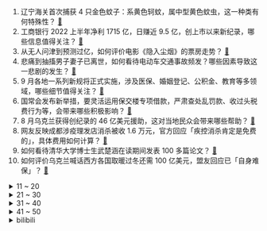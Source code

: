 1. 辽宁海关首次捕获 4 只金色蚊子：系黄色轲蚊，属中型黄色蚊虫，这一种类有何特殊性？ [:link:](https://www.zhihu.com/question/551021268)
2. 工商银行 2022 上半年净利 1715 亿，日赚近 9.5 亿，创上市以来新纪录，哪些信息值得关注？ [:link:](https://www.zhihu.com/question/550807272)
3. 从无人问津到预测过亿，如何评价电影《隐入尘烟》的票房走势？ [:link:](https://www.zhihu.com/question/550455441)
4. 悲痛到抽搐男子妻子已离世，如何看待电动车交通事故频发？哪些因素导致这一悲剧的发生？ [:link:](https://www.zhihu.com/question/551005789)
5. 9 月各地一系列新规将正式实施，涉及医保、婚姻登记、公积金、教育等多领域，哪些细节值得关注？ [:link:](https://www.zhihu.com/question/550816003)
6. 国常会发布新举措，要灵活运用保交楼专项借款，严肃查处乱罚款、收过头税费行为等，会带来哪些积极影响？ [:link:](https://www.zhihu.com/question/551054886)
7. 8 月乌克兰获得创纪录的 46 亿美元援助，这对当地民众会带来哪些帮助？ [:link:](https://www.zhihu.com/question/550889042)
8. 网友反映成都涉疫理发店消杀被收 1.6 万元，官方回应「疾控消杀肯定是免费的」，具体费用如何计算？ [:link:](https://www.zhihu.com/question/551017542)
9. 如何看待清华大学博士生武楚涵在读期间发表 100 多篇论文？ [:link:](https://www.zhihu.com/question/537342945)
10. 如何评价乌克兰喊话西方各国取暖过冬还需 100 亿美元，盟友回应已「自身难保」？ [:link:](https://www.zhihu.com/question/550770715)
<details>
<summary>11 ~ 20</summary>

11. 海清主演的电影《隐入尘烟》想传达一个什么样的主旨？ [:link:](https://www.zhihu.com/question/526043824)
12. 如何评价周迅在《脱口秀大会》第五季第一期因为忘记拍灯导致小鹿淘汰？ [:link:](https://www.zhihu.com/question/550843516)
13. 如何看待万科集团董事长郁亮称「房地产市场仍是个10万亿市场，当前新建住宅达不到自然更新所需水平」？ [:link:](https://www.zhihu.com/question/550946667)
14. 乌克兰民众称「希望战事快点结束，这一切都是政治」，目前当地情况如何？ [:link:](https://www.zhihu.com/question/550979553)
15. 间谍为什么总是用火烧情报而不是用水把情报弄糊？ [:link:](https://www.zhihu.com/question/521366779)
16. 运-20 首次赴欧洲参加国际航展，大家对此有什么期待？ [:link:](https://www.zhihu.com/question/550538911)
17. 应届生找工作应该怎么找？ [:link:](https://www.zhihu.com/question/500822678)
18. 为什么大家对《披荆斩棘的哥哥》更包容？ [:link:](https://www.zhihu.com/question/549604542)
19. 教资该怎么准备？ [:link:](https://www.zhihu.com/question/539026775)
20. 《原神》为什么不做阿拉伯语本地化? [:link:](https://www.zhihu.com/question/544818604)
</details>
<details>
<summary>21 ~ 30</summary>

21. 摄影初学者如何搭配合适的镜头与机身？ [:link:](https://www.zhihu.com/question/547960219)
22. 如何让英语能力达到英语母语者的水平？ [:link:](https://www.zhihu.com/question/276101963)
23. 请问年轻人现在真的很多存钱吗？ [:link:](https://www.zhihu.com/question/495277922)
24. 吴孟达为什么参演《流浪地球》而不是老搭档周星驰的《新喜剧之王》？ [:link:](https://www.zhihu.com/question/311959965)
25. 为什么《英雄联盟》职业比赛选手拿到一个人头就感觉他「好肥」？ [:link:](https://www.zhihu.com/question/540821748)
26. 以2022年为时间点，未来5～10年，计算机领域，年轻人可以在哪些方面深入做些工作，抓住机会实现翻盘？ [:link:](https://www.zhihu.com/question/545918958)
27. 东南大学自动化学院自 2022 年秋季学期起不允许硕士研究生去互联网大厂实习，是真的吗？为什么？ [:link:](https://www.zhihu.com/question/549983575)
28. 你认为刘德华和吴京主演的《流浪地球 2》有多少几率能创中国影史票房奇迹？ [:link:](https://www.zhihu.com/question/550730872)
29. 如何看待月饼成为今年中秋老人最不期待收到的礼物，你如何看待这一现象？ [:link:](https://www.zhihu.com/question/550963224)
30. 一个人可以节俭到什么程度？ [:link:](https://www.zhihu.com/question/301201332)
</details>
<details>
<summary>31 ~ 40</summary>

31. 俄乌战争，为什么被某些人认为是「欧洲压路机」和「钢铁洪流」的俄军消失了？ [:link:](https://www.zhihu.com/question/550067397)
32. 土狗可以当作宠物狗养吗？ [:link:](https://www.zhihu.com/question/333464236)
33. 美国政府将暂停提供免费的家庭装新冠病毒检测盒，如何看待这一举措？会带来哪些影响？ [:link:](https://www.zhihu.com/question/550504461)
34. 如何评价《脱口秀大会》第五季第一期（下）？ [:link:](https://www.zhihu.com/question/551053469)
35. 「东方-2022」演习正式开始，解放军陆海空三军首次同时参加，派出 2000 余人，哪些亮点值得关注？ [:link:](https://www.zhihu.com/question/551041889)
36. 第一次当外卖员，需要注意哪些东西？ [:link:](https://www.zhihu.com/question/431355717)
37. 今天是全国开学日，你还记得第一次踏入大学校园的场景吗？ [:link:](https://www.zhihu.com/question/551053610)
38. AI作画对于画手是否是危机？ [:link:](https://www.zhihu.com/question/549274103)
39. 如果人类灭绝，最有可能是哪种原因？ [:link:](https://www.zhihu.com/question/296981711)
40. 北京市 10 家交通安全隐患突出快递外卖即时配送企业被主管部门集中约谈，如何规范配送骑手交通安全问题？ [:link:](https://www.zhihu.com/question/551053835)
</details>
<details>
<summary>41 ~ 50</summary>

41. 浙江家庭年可支配收入 20 万元至 60 万元群体比例达 30.6 % ，如何看待这一数据？ [:link:](https://www.zhihu.com/question/550993204)
42. 呷哺呷哺上半年关店 37 家，收入同比减少近 30 % ，如何看待这一数据？你喜欢吃呷哺呷哺吗？ [:link:](https://www.zhihu.com/question/551011541)
43. 是否相较于智力差异，或许使人之间不平等的来源更在于爱？ [:link:](https://www.zhihu.com/question/546214921)
44. 手机电池老化问题应该如何解决？应该直接去售后换一块电池吗? [:link:](https://www.zhihu.com/question/550710822)
45. 存钱上瘾是什么体验？ [:link:](https://www.zhihu.com/question/391039309)
46. 长期晚睡熬夜导致皮肤变差，那改掉熬夜习惯皮肤会变得和原来一样好吗？ [:link:](https://www.zhihu.com/question/266384707)
47. 中方敦促美国归还阿富汗冻结资产，目前具体情况如何？哪些信息值得关注？ [:link:](https://www.zhihu.com/question/550713596)
48. 到了 2022 年，人工智能有哪些真正可落地的应用？ [:link:](https://www.zhihu.com/question/525676630)
49. 美一男子与人对枪倒地，一旁的哥哥却被警察连开 8 枪打死，如何评价警察这一做法？哪些细节值得关注？ [:link:](https://www.zhihu.com/question/550751916)
50. 家长总是逼着孩子打招呼，孩子变得更礼貌了吗？ [:link:](https://www.zhihu.com/question/443114463)
</details><details>
<summary>bilibili</summary>

1. 那天，我看到了54岁最帅的模样 [:link:](//www.bilibili.com/video/BV1VG4y167tn)
2. 全球首提！五菱敞篷Mini量产版 [:link:](//www.bilibili.com/video/BV1Jd4y1G7sj)
3. 大学生如何在宿舍拍出《最残大脑》 [:link:](//www.bilibili.com/video/BV1114y1x7TX)
4. 这是个音乐游戏！？2022版 [:link:](//www.bilibili.com/video/BV1pe4y1d7JM)
5. 牛奶居然也能用油炸？今天学习这道神奇的《炸鲜奶》 [:link:](//www.bilibili.com/video/BV1UY4y1u7NJ)
6. 爱吃生腌的女孩，肠胃不会太差... [:link:](//www.bilibili.com/video/BV19t4y1E7hh)
7. 重大突破，世界首创！荔枝和龙眼跨物种结果了！ [:link:](//www.bilibili.com/video/BV1E14y1475T)
8. 《 奇 怪 的 小 兔 叽 增 加 了 》 [:link:](//www.bilibili.com/video/BV1wd4y1G7Rd)
9. 【央视独家采访】还原唐山某烧烤店打人案侦办经过 [:link:](//www.bilibili.com/video/BV15g411Q7MK)
10. 流言四起，前进不止 [:link:](//www.bilibili.com/video/BV13T411c7FM)
<details>
<summary>11 ~ 20</summary>

11. 史诗级灾难片《开学》，豆瓣评分9.1 [:link:](//www.bilibili.com/video/BV11W4y1t75H)
12. 《隐入尘烟》该消失？我从来没见过这么傲慢的差评！ [:link:](//www.bilibili.com/video/BV16Y4y1u7Wd)
13. 据说做饭时加入这个东西，可以让饭菜变得好吃！这是真的吗？小伙最后直接拿出压箱底宝贝测试！ [:link:](//www.bilibili.com/video/BV1qW4y187zk)
14. 【罗翔】没病也治！医疗不当的“张三”医生该当何罪？ [:link:](//www.bilibili.com/video/BV19Y4y1u7ix)
15. 用四台计算器演奏《小城夏天》 [:link:](//www.bilibili.com/video/BV1vV4y1W7mw)
16. 做一个风一样的决斗者【水无月菌】 [:link:](//www.bilibili.com/video/BV1KG4y1677n)
17. 羊真的会谢我！ [:link:](//www.bilibili.com/video/BV1m14y1W7er)
18. “从未冰冷，从未死寂，从未黯然失色的海” [:link:](//www.bilibili.com/video/BV1ua411R7hk)
19. 《明日方舟》2022「音律联觉&嘉年华-灯下定影」情报公开 [:link:](//www.bilibili.com/video/BV1L14y147W5)
20. 细！《猫和老鼠》中的小穿帮竟然有这么多！画师偷懒？ [:link:](//www.bilibili.com/video/BV1kD4y1672t)
</details>
<details>
<summary>21 ~ 30</summary>

21. 鉴定网络热门美食 宫廷名菜《三不沾》浮躁的人看不完这段视频 [:link:](//www.bilibili.com/video/BV1Dd4y1d7hQ)
22. UP主怒花四位数约女神线下见面，最后竟然被...... [:link:](//www.bilibili.com/video/BV1o14y1W7k7)
23. 人 形 自 走 嘴 炮 [:link:](//www.bilibili.com/video/BV1914y1x7Nr)
24. 真正讲东西的科普书，不说废话 [:link:](//www.bilibili.com/video/BV1RY4y1u7QN)
25. 农村的那些不良少年，后来都怎么样了 [:link:](//www.bilibili.com/video/BV1Mg411Q7hb)
26. 如何"气"死新冠病毒。。。 [:link:](//www.bilibili.com/video/BV1fP4y1Z7Ja)
27. 男人的快乐就是这么简单 [:link:](//www.bilibili.com/video/BV1rB4y1G7Xh)
28. 磁流体音响の进化 [:link:](//www.bilibili.com/video/BV1yY4y1F7M3)
29. 《关于被中国boy骗去贵阳花了588受大罪这件事》 [:link:](//www.bilibili.com/video/BV1mV4y1H79r)
30. 中式龙吟，千层蜜枣酥！层次分明，堪称下午茶茶点天花板~丨蜜枣酥 [:link:](//www.bilibili.com/video/BV15P411V7YS)
</details>
<details>
<summary>31 ~ 40</summary>

31. 【毕导】SNP理论的重大突破！刷牙和便秘，人类的进出口竟然高度统一？ [:link:](//www.bilibili.com/video/BV1rW4y1t7NU)
32. 男，23岁，在公园打八段锦 [:link:](//www.bilibili.com/video/BV13t4y1J7w7)
33. 灰太狼要有我这速度，羊村早没了 [:link:](//www.bilibili.com/video/BV1714y1476z)
34. 那些生活中的BUG [:link:](//www.bilibili.com/video/BV18P411L7eP)
35. 听说鸡哥不会打篮球？我不信！ [:link:](//www.bilibili.com/video/BV1Ta411V7hu)
36. 休想占我便宜 [:link:](//www.bilibili.com/video/BV1KT411F71D)
37. 别被封面骗进来！！ [:link:](//www.bilibili.com/video/BV1iV4y1H7DA)
38. 必胜客×原神联动定格动画-「必胜邀约，风起之旅」 [:link:](//www.bilibili.com/video/BV1fd4y137JR)
39. 万梗丛中过，烦恼不留身 [:link:](//www.bilibili.com/video/BV18d4y1d7EZ)
40. 1998年的中国发生了什么？【激荡四十年·1998】 [:link:](//www.bilibili.com/video/BV1214y1x7k1)
</details>
<details>
<summary>41 ~ 50</summary>

41. 去巴黎搬砖去了 [:link:](//www.bilibili.com/video/BV1xt4y1E7H5)
42. 狡 兔 死，走 狗 烹 ！ [:link:](//www.bilibili.com/video/BV1WG41157h8)
43. ⚡ 梗 王 但 爽 文 版  ⚡ [:link:](//www.bilibili.com/video/BV1WB4y147MU)
44. 靠谱盘点143：堂堂复活！翻盘小子阿水挺进决赛，JDG：复活甲没用上，不如给靠谱电竞吧！ [:link:](//www.bilibili.com/video/BV1kV4y1H7LA)
45. 如何优雅地拒绝搭讪？《世界奇妙物语》假装打电话（假装通话） [:link:](//www.bilibili.com/video/BV1Wd4y1A7hG)
46. 杀破狼2格斗解析‖张晋最强的见招拆招、以快打快 [:link:](//www.bilibili.com/video/BV1Ja411R7eG)
47. 耳 朵 痒 [:link:](//www.bilibili.com/video/BV1ot4y1E7Ti)
48. 史上用料最扎实的章鱼小丸子！！竟然一口爆浆…… [:link:](//www.bilibili.com/video/BV1vG4y1k7kS)
49. 央视主播夺笋系列：明天是交作业呢，还是焦头烂额呢？ [:link:](//www.bilibili.com/video/BV1Fg411Q7q8)
50. “他抽我的血，还嫌弃我的血脏” [:link:](//www.bilibili.com/video/BV1A14y147xj)
</details>
<details>
<summary>51 ~ 60</summary>

51. 拍猫快10年，得意之作又岂止那9张 [:link:](//www.bilibili.com/video/BV1WU4y1r7FC)
52. 纪录片 | 与山火决战的最后8小时 [:link:](//www.bilibili.com/video/BV1HN4y1c7rF)
53. 对不起，我是卧底 [:link:](//www.bilibili.com/video/BV1ZW4y1t72W)
54. 优雅至极 [:link:](//www.bilibili.com/video/BV1Ed4y1972q)
55. 妻子出车祸男子开车赶回，半路悲痛到四肢抽搐：等我啊！我要回家！ [:link:](//www.bilibili.com/video/BV1eB4y1G7mP)
56. 徐 大 虾 逛 展 [:link:](//www.bilibili.com/video/BV1PP411V755)
57. 对 线 小 杠 精 ！ [:link:](//www.bilibili.com/video/BV17U4y167ZE)
58. 新 概 念 探 店，我们居然吃到了... 【第一期】 [:link:](//www.bilibili.com/video/BV1jt4y1E7bg)
59. 蒙德，但是乡镇版 [:link:](//www.bilibili.com/video/BV1bd4y197WJ)
60. 16个简单有趣的小食谱～ [:link:](//www.bilibili.com/video/BV17Y4y1u7Db)
</details>
<details>
<summary>61 ~ 70</summary>

61. 谁能拒绝一只脑回路清奇的小猫咪！ [:link:](//www.bilibili.com/video/BV15P411V7oB)
62. 地球毁灭模拟器 [:link:](//www.bilibili.com/video/BV1pY4y1u7dZ)
63. 这一次 就换你们辅助我吧 [:link:](//www.bilibili.com/video/BV1Ga411R7W1)
64. 打破次元，只拯救你【初音未来15周年】 [:link:](//www.bilibili.com/video/BV1DW4y1t7TM)
65. 【原琴】如果把兰那罗的曲调连起来会怎样？ [:link:](//www.bilibili.com/video/BV1Ra41197Ku)
66. 【鉴定热门】我国多地出现鳄雀鳝到底是谁的问题？派大星的地狱是怎么形成的？ [:link:](//www.bilibili.com/video/BV1r14y1W7KV)
67. 一个晚上，一支笔，？？？？ [:link:](//www.bilibili.com/video/BV1Tt4y1E7LC)
68. 【ONE ON ONE】李观洋VS孙鹏！你们一直催更的单挑来了！ [:link:](//www.bilibili.com/video/BV1qG4y167VQ)
69. 当了五年美食UP主，准备炫最后一顿 [:link:](//www.bilibili.com/video/BV1dW4y1t7tq)
70. 当你只需要「突突突突突突突突 」？！ [:link:](//www.bilibili.com/video/BV1VW4y1t74m)
</details>
<details>
<summary>71 ~ 80</summary>

71. 钟离：既然你这么客气，那我就不客气咯 [:link:](//www.bilibili.com/video/BV1dG411V7Rt)
72. 椰子：麻麻今天又骗我了 [:link:](//www.bilibili.com/video/BV1gU4y1r7gB)
73. 修炼了两年半，试图在台风中渡劫，化坤为鲲。 [:link:](//www.bilibili.com/video/BV1od4y1d7FE)
74. 你管这叫“边角料零食”？究竟是智商税还是真香？ [:link:](//www.bilibili.com/video/BV1MP411V7JE)
75. 吸毒的成本是什么？有多少积蓄才能实现“毒品自由”？ [:link:](//www.bilibili.com/video/BV1Rd4y1973u)
76. 一款人类玩死自己的末世游戏！人体实验引发全灭惨剧！ [:link:](//www.bilibili.com/video/BV1sW4y1t7qd)
77. 吴露可逃|星汉回忆录 [:link:](//www.bilibili.com/video/BV1sT411F7bR)
78. 粉丝喜爱环节 [:link:](//www.bilibili.com/video/BV1ot4y1E7YV)
79. 富婆沉迷高档美食，食材居然是自己！经典网剧《灵魂摆渡》第九回 [:link:](//www.bilibili.com/video/BV1jd4y1G7G6)
80. 你敢信？加拿大现在正在被太空力量袭击，直升机都出动了 [:link:](//www.bilibili.com/video/BV1Le4y1Z7B8)
</details>
<details>
<summary>81 ~ 90</summary>

81. 洛阳.药膳焖罐 厨子探店¥530 [:link:](//www.bilibili.com/video/BV1BB4y1x77u)
82. 真的会怪上天给错金星性别,给崩溃小岳岳火腿肠，温柔安慰刘雨欣 [:link:](//www.bilibili.com/video/BV1NG411t71q)
83. 6岁男孩遭人贩子拐卖，被迫上街乞讨，不料竟遇见自己的亲叔叔！ [:link:](//www.bilibili.com/video/BV1TP411L7MQ)
84. 逆天！这通关后根本不知道在干嘛！ [:link:](//www.bilibili.com/video/BV12V4y1H7mn)
85. 开箱破窗器，1秒破窗比安全锤还好用？真车实测！关键时刻能救命 [:link:](//www.bilibili.com/video/BV1Wd4y197rd)
86. 你可别说我这个人是钾的 [:link:](//www.bilibili.com/video/BV1tD4y167M7)
87. 「 周杰伦限定珍藏DEMO空间 」- 一起遨游Jay式音乐宇宙 [:link:](//www.bilibili.com/video/BV1xP411V73f)
88. 花 神 之 舞 [:link:](//www.bilibili.com/video/BV1va411G7Fy)
89. 如果掉进坑里怎么办，分分中教你 [:link:](//www.bilibili.com/video/BV1aa411R7mG)
90. 你懂什么是元气爱豆的终极奥义！堪比韩团打歌现场！刘耀文内娱唯一天才小狼驾到～ [:link:](//www.bilibili.com/video/BV1nG41157rs)
</details>
<details>
<summary>91 ~ 100</summary>

91. 这样的芝麻汤圆，谁看了不心动啊？ [:link:](//www.bilibili.com/video/BV1JG4y1k7Vb)
92. スターリースタート / かいりきベア feat. 初音未来 [:link:](//www.bilibili.com/video/BV19e4y1a7Fz)
93. "策划眼里的元歌" [:link:](//www.bilibili.com/video/BV1oa41197ZS)
94. 纪念一下，谢谢所有来看我的胡桃，谢谢你们 [:link:](//www.bilibili.com/video/BV1be411g7mj)
95. 美国校队都在用的【鸡你太美】运球教学终于来了！ [:link:](//www.bilibili.com/video/BV1de4y1a73i)
96. 猫有三号楼，人有雨衣男 [:link:](//www.bilibili.com/video/BV1ja411V7AQ)
97. 【阿斗】最强马王惨变植物人，狼狮两家结仇开战！美剧史诗巨作《权力的游戏》第4期 [:link:](//www.bilibili.com/video/BV16a411R757)
98. 我目睹了这个夏天最绚丽的夜空｜2022大阪淀川花火大会 [:link:](//www.bilibili.com/video/BV1xN4y1c7bD)
99. 看望曾经一起打职业的队友！ [:link:](//www.bilibili.com/video/BV19g411D7HT)
100. 隋卞一探｜方便面横评第二期：康师傅，统一，今麦郎，白象，合味道猪骨汤方便面真实测评。 [:link:](//www.bilibili.com/video/BV1YU4y167YM)
</details></details>